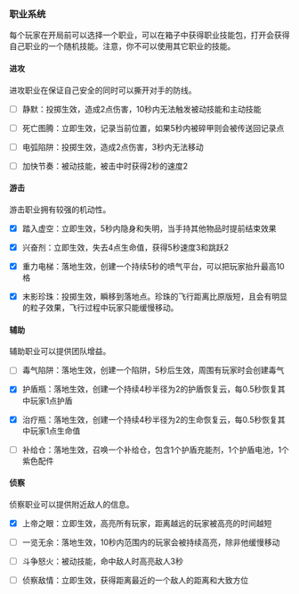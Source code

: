 ### 职业系统

每个玩家在开局前可以选择一个职业，可以在箱子中获得职业技能包，打开会获得自己职业的一个随机技能。注意，你不可以使用其它职业的技能。

#### 进攻

进攻职业在保证自己安全的同时可以撕开对手的防线。

- [ ] 静默：投掷生效，造成2点伤害，10秒内无法触发被动技能和主动技能

- [ ] 死亡图腾：立即生效，记录当前位置，如果5秒内被碎甲则会被传送回记录点

- [ ] 电弧陷阱：投掷生效，造成2点伤害，3秒内无法移动

- [ ] 加快节奏：被动技能，被击中时获得2秒的速度2

#### 游击

游击职业拥有较强的机动性。

- [x] 踏入虚空：立即生效，5秒内隐身和失明，当手持其他物品时提前结束效果

- [x] 兴奋剂：立即生效，失去4点生命值，获得5秒速度3和跳跃2

- [x] 重力电梯：落地生效，创建一个持续5秒的喷气平台，可以把玩家抬升最高10格

- [x] 末影珍珠：投掷生效，瞬移到落地点。珍珠的飞行距离比原版短，且会有明显的粒子效果，飞行过程中玩家只能缓慢移动。

#### 辅助

辅助职业可以提供团队增益。

- [ ] 毒气陷阱：落地生效，创建一个陷阱，5秒后生效，周围有玩家时会创建毒气

- [x] 护盾瓶：落地生效，创建一个持续4秒半径为2的护盾恢复云，每0.5秒恢复其中玩家1点护盾

- [x] 治疗瓶：落地生效，创建一个持续4秒半径为2的生命恢复云，每0.5秒恢复其中玩家1点生命值

- [ ] 补给仓：落地生效，召唤一个补给仓，包含1个护盾充能剂，1个护盾电池，1个紫色配件

#### 侦察

侦察职业可以提供附近敌人的信息。

- [x] 上帝之眼：立即生效，高亮所有玩家，距离越远的玩家被高亮的时间越短

- [ ] 一览无余：落地生效，10秒内范围内的玩家会被持续高亮，除非他缓慢移动

- [ ] 斗争怒火：被动技能，命中敌人时高亮敌人3秒

- [ ] 侦察敌情：立即生效，获得距离最近的一个敌人的距离和大致方位
